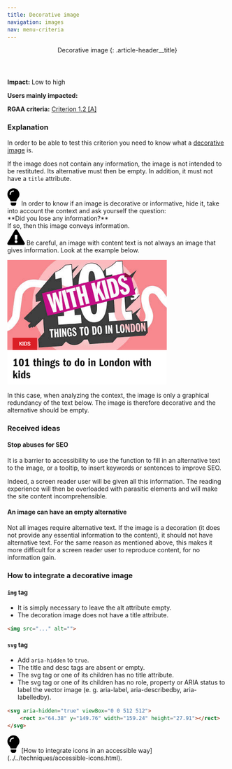 ```yaml
---
title: Decorative image
navigation: images
nav: menu-criteria
---
```


<header>
Decorative image
{: .article-header__title}
</header>

**Impact:** Low to high

**Users mainly impacted:**

**RGAA criteria:** [Criterion 1.2 [A]](http://disic.github.io/rgaa_referentiel_en/criteria.html#crit-1-2)

### Explanation

In order to be able to test this criterion you need to know what a [decorative image](../glossary.html#image-decorative) is.

If the image does not contain any information, the image is not intended to be restituted. Its alternative must then be empty. In addition, it must not have a `title` attribute.

<div class="tip">
<svg role="img" aria-label="Tip" xmlns="http://www.w3.org/2000/svg" viewBox="0 0 352 512" width="28" height="40"><title>Tip</title><path d="M96.06 454.35c.01 6.29 1.87 12.45 5.36 17.69l17.09 25.69a31.99 31.99 0 0 0 26.64 14.28h61.71a31.99 31.99 0 0 0 26.64-14.28l17.09-25.69a31.989 31.989 0 0 0 5.36-17.69l.04-38.35H96.01l.05 38.35zM0 176c0 44.37 16.45 84.85 43.56 115.78 16.52 18.85 42.36 58.23 52.21 91.45.04.26.07.52.11.78h160.24c.04-.26.07-.51.11-.78 9.85-33.22 35.69-72.6 52.21-91.45C335.55 260.85 352 220.37 352 176 352 78.61 272.91-.3 175.45 0 73.44.31 0 82.97 0 176zm176-80c-44.11 0-80 35.89-80 80 0 8.84-7.16 16-16 16s-16-7.16-16-16c0-61.76 50.24-112 112-112 8.84 0 16 7.16 16 16s-7.16 16-16 16z"/></svg>
In order to know if an image is decorative or informative, hide it, take into account the context and ask yourself the question:<br>
**Did you lose any information?**<br>
If so, then this image conveys information.
</div>

<div class="important">
<svg role="img" aria-label="Important" xmlns="http://www.w3.org/2000/svg" viewBox="0 0 576 512" width="40" height="36"><title>Important</title><path d="M569.517 440.013C587.975 472.007 564.806 512 527.94 512H48.054c-36.937 0-59.999-40.055-41.577-71.987L246.423 23.985c18.467-32.009 64.72-31.951 83.154 0l239.94 416.028zM288 354c-25.405 0-46 20.595-46 46s20.595 46 46 46 46-20.595 46-46-20.595-46-46-46zm-43.673-165.346l7.418 136c.347 6.364 5.609 11.346 11.982 11.346h48.546c6.373 0 11.635-4.982 11.982-11.346l7.418-136c.375-6.874-5.098-12.654-11.982-12.654h-63.383c-6.884 0-12.356 5.78-11.981 12.654z"/></svg>
Be careful, an image with content text is not always an image that gives information. Look at the example below.
</div>

![101 things to do in London with kids](../../img/images-1.2-1.png)

In this case, when analyzing the context, the image is only a graphical redundancy of the text below. The image is therefore decorative and the alternative should be empty.

### Received ideas

#### Stop abuses for SEO

It is a barrier to accessibility to use the function to fill in an alternative text to the image, or a tooltip, to insert keywords or sentences to improve SEO.

Indeed, a screen reader user will be given all this information. The reading experience will then be overloaded with parasitic elements and will make the site content incomprehensible.

#### An image can have an empty alternative

Not all images require alternative text. If the image is a decoration (it does not provide any essential information to the content), it should not have alternative text. For the same reason as mentioned above, this makes it more difficult for a screen reader user to reproduce content, for no information gain.

### How to integrate a decorative image

#### `img` tag

* It is simply necessary to leave the alt attribute empty.
* The decoration image does not have a title attribute.

```html
<img src="..." alt="">
```

#### `svg` tag

* Add `aria-hidden` to `true`.
* The title and desc tags are absent or empty.
* The svg tag or one of its children has no title attribute.
* The svg tag or one of its children has no role, property or ARIA status to label the vector image (e. g. aria-label, aria-describedby, aria-labelledby).

```html
<svg aria-hidden="true" viewBox="0 0 512 512">
    <rect x="64.38" y="149.76" width="159.24" height="27.91"></rect>
</svg>
```

<div class="tip">
<svg role="img" aria-label="Tip" xmlns="http://www.w3.org/2000/svg" viewBox="0 0 352 512" width="28" height="40"><title>Tip</title><path d="M96.06 454.35c.01 6.29 1.87 12.45 5.36 17.69l17.09 25.69a31.99 31.99 0 0 0 26.64 14.28h61.71a31.99 31.99 0 0 0 26.64-14.28l17.09-25.69a31.989 31.989 0 0 0 5.36-17.69l.04-38.35H96.01l.05 38.35zM0 176c0 44.37 16.45 84.85 43.56 115.78 16.52 18.85 42.36 58.23 52.21 91.45.04.26.07.52.11.78h160.24c.04-.26.07-.51.11-.78 9.85-33.22 35.69-72.6 52.21-91.45C335.55 260.85 352 220.37 352 176 352 78.61 272.91-.3 175.45 0 73.44.31 0 82.97 0 176zm176-80c-44.11 0-80 35.89-80 80 0 8.84-7.16 16-16 16s-16-7.16-16-16c0-61.76 50.24-112 112-112 8.84 0 16 7.16 16 16s-7.16 16-16 16z"/></svg>
[How to integrate icons in an accessible way](../../techniques/accessible-icons.html).
</div>

